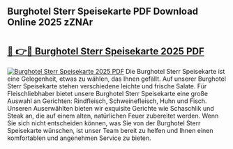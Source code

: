## Burghotel Sterr Speisekarte PDF Download Online 2025 zZNAr

# <h2><a href="http://gcbfa9p.nevu.top/?p=Burghotel+Sterr+Speisekarte">🔗 👉🔴 Burghotel Sterr Speisekarte 2025 PDF</a></h2>

[![Burghotel Sterr Speisekarte 2025 PDF](https://i.imgur.com/dBaPXMq.png)](http://gcbfa9p.nevu.top/?p=Burghotel+Sterr+Speisekarte)
Die Burghotel Sterr Speisekarte ist eine Gelegenheit, etwas zu wählen, das Ihnen gefällt. Auf unserer Burghotel Sterr Speisekarte stehen verschiedene leichte und frische Salate. Für Fleischliebhaber bietet unsere Burghotel Sterr Speisekarte eine große Auswahl an Gerichten: Rindfleisch, Schweinefleisch, Huhn und Fisch. Unseren Auserwählten bieten wir exquisite Gerichte wie Schaschlik und Steak an, die auf einem alten, natürlichen Feuer zubereitet werden. Wenn Sie sich nicht entscheiden können, was Sie von der Burghotel Sterr Speisekarte wünschen, ist unser Team bereit zu helfen und Ihnen einen komfortablen und angenehmen Service zu bieten.
